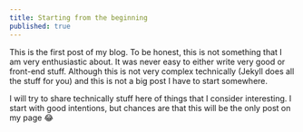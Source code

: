 ```yaml
---
title: Starting from the beginning
published: true
---
```


This is the first post of my blog. To be honest, this is not something that I am very enthusiastic about. It was never easy to either write very good or front-end stuff. Although this is not very complex technically (Jekyll does all the stuff for you) and this is not a big post I have to start somewhere.

I will try to share technically stuff here of things that I consider interesting. I start with good intentions, but chances are that this will be the only post on my page 😂
